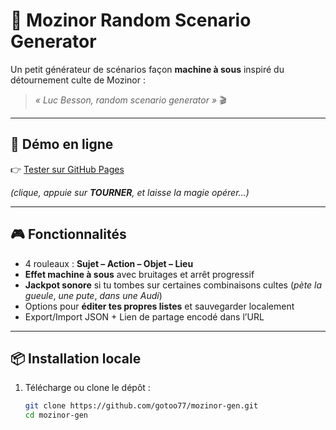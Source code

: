 # 🎰 Mozinor Random Scenario Generator

Un petit générateur de scénarios façon **machine à sous** inspiré du détournement culte de Mozinor :  
> *« Luc Besson, random scenario generator »* 🎬

---

## 🚀 Démo en ligne
👉 [Tester sur GitHub Pages](https://github.com/gotoo77/mozinor-gen)

*(clique, appuie sur **TOURNER**, et laisse la magie opérer…)*

---

## 🎮 Fonctionnalités
- 4 rouleaux : **Sujet – Action – Objet – Lieu**  
- **Effet machine à sous** avec bruitages et arrêt progressif  
- **Jackpot sonore** si tu tombes sur certaines combinaisons cultes (*pète la gueule*, *une pute*, *dans une Audi*)  
- Options pour **éditer tes propres listes** et sauvegarder localement  
- Export/Import JSON + Lien de partage encodé dans l’URL  

---

## 📦 Installation locale
1. Télécharge ou clone le dépôt :
   ```bash
   git clone https://github.com/gotoo77/mozinor-gen.git
   cd mozinor-gen
